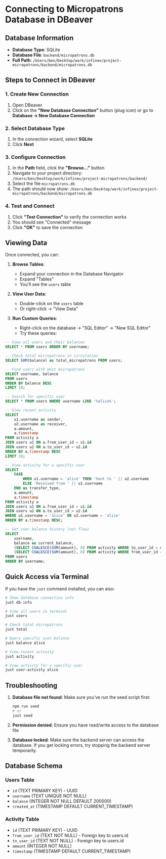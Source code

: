 # Connecting to Micropatrons Database in DBeaver

## Database Information
- **Database Type**: SQLite
- **Database File**: `backend/micropatrons.db`
- **Full Path**: `/Users/ben/Desktop/work/infinex/project-micropatrons/backend/micropatrons.db`

## Steps to Connect in DBeaver

### 1. Create New Connection
1. Open DBeaver
2. Click on the **"New Database Connection"** button (plug icon) or go to **Database → New Database Connection**

### 2. Select Database Type
1. In the connection wizard, select **SQLite**
2. Click **Next**

### 3. Configure Connection
1. In the **Path** field, click the **"Browse..."** button
2. Navigate to your project directory: `/Users/ben/Desktop/work/infinex/project-micropatrons/backend/`
3. Select the file `micropatrons.db`
4. The path should now show: `/Users/ben/Desktop/work/infinex/project-micropatrons/backend/micropatrons.db`

### 4. Test and Connect
1. Click **"Test Connection"** to verify the connection works
2. You should see "Connected" message
3. Click **"OK"** to save the connection

## Viewing Data

Once connected, you can:

1. **Browse Tables**:
   - Expand your connection in the Database Navigator
   - Expand "Tables"
   - You'll see the `users` table

2. **View User Data**:
   - Double-click on the `users` table
   - Or right-click → "View Data"

3. **Run Custom Queries**:
   - Right-click on the database → "SQL Editor" → "New SQL Editor"
   - Try these queries:

```sql
-- View all users and their balances
SELECT * FROM users ORDER BY username;

-- Check total micropatrons in circulation
SELECT SUM(balance) as total_micropatrons FROM users;

-- Find users with most micropatrons
SELECT username, balance 
FROM users 
ORDER BY balance DESC 
LIMIT 10;

-- Search for specific user
SELECT * FROM users WHERE username LIKE '%alice%';

-- View recent activity
SELECT 
    u1.username as sender,
    u2.username as receiver,
    a.amount,
    a.timestamp
FROM activity a
JOIN users u1 ON a.from_user_id = u1.id
JOIN users u2 ON a.to_user_id = u2.id
ORDER BY a.timestamp DESC
LIMIT 20;

-- View activity for a specific user
SELECT 
    CASE 
        WHEN u1.username = 'alice' THEN 'Sent to ' || u2.username
        ELSE 'Received from ' || u1.username
    END as transfer_type,
    a.amount,
    a.timestamp
FROM activity a
JOIN users u1 ON a.from_user_id = u1.id
JOIN users u2 ON a.to_user_id = u2.id
WHERE u1.username = 'alice' OR u2.username = 'alice'
ORDER BY a.timestamp DESC;

-- Get user balance history (net flow)
SELECT 
    username,
    balance as current_balance,
    (SELECT COALESCE(SUM(amount), 0) FROM activity WHERE to_user_id = users.id) as total_received,
    (SELECT COALESCE(SUM(amount), 0) FROM activity WHERE from_user_id = users.id) as total_sent
FROM users
ORDER BY username;
```

## Quick Access via Terminal

If you have the `just` command installed, you can also:

```bash
# Show database connection info
just db-info

# View all users in terminal
just users

# Check total micropatrons
just total

# Query specific user balance
just balance alice

# View recent activity
just activity

# View activity for a specific user
just user-activity alice
```

## Troubleshooting

1. **Database file not found**: Make sure you've run the seed script first:
   ```bash
   npm run seed
   # or
   just seed
   ```

2. **Permission denied**: Ensure you have read/write access to the database file

3. **Database locked**: Make sure the backend server can access the database. If you get locking errors, try stopping the backend server temporarily.

## Database Schema

### Users Table
- `id` (TEXT PRIMARY KEY) - UUID
- `username` (TEXT UNIQUE NOT NULL)
- `balance` (INTEGER NOT NULL DEFAULT 200000)
- `created_at` (TIMESTAMP DEFAULT CURRENT_TIMESTAMP)

### Activity Table
- `id` (TEXT PRIMARY KEY) - UUID
- `from_user_id` (TEXT NOT NULL) - Foreign key to users.id
- `to_user_id` (TEXT NOT NULL) - Foreign key to users.id
- `amount` (INTEGER NOT NULL)
- `timestamp` (TIMESTAMP DEFAULT CURRENT_TIMESTAMP)
